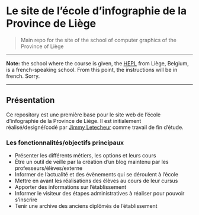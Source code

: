 # Le site de l’école d’infographie de la Province de Liège

> Main repo for the site of the school of computer graphics of the Province of Liège

* * *
**Note:** the school where the course is given, the [HEPL](http://www.provincedeliege.be/hauteecole) from Liège, Belgium, is a french-speaking school. From this point, the instructions will be in french. Sorry.
* * *

## Présentation

Ce repository est une première base pour le site web de l’école d’infographie de la Province de Liège. Il est initialement réalisé/designé/codé par [Jimmy Letecheur](http://letecheur.me) comme travail de fin d’étude. 

### Les fonctionnalités/objectifs principaux

- Présenter les différents métiers, les options et leurs cours
- Être un outil de veille par la création d’un blog maintenu par les professeurs/élèves/externe
- Informer de l’actualité et des évènements qui se déroulent à l’école
- Mettre en avant les réalisations des élèves au cours de leur cursus
- Apporter des informations sur l’établissement
- Informer le visiteur des étapes administratives à réaliser pour pouvoir s’inscrire
- Tenir une archive des anciens diplômés de l’établissement